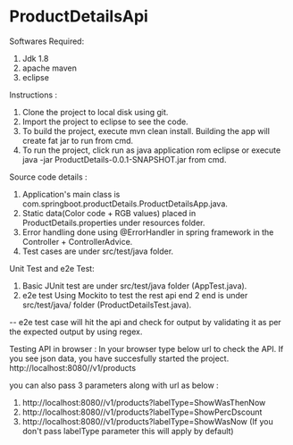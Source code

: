 # ProductDetailsApi

Softwares Required:
1. Jdk 1.8
2. apache maven 
3. eclipse

Instructions :

1. Clone the project to local disk using git. 
2. Import the project to eclipse to see the code.
3. To build the project, execute mvn clean install. Building the app will create fat jar to run from cmd.
4. To run the project, click run as java application rom eclipse or execute java -jar ProductDetails-0.0.1-SNAPSHOT.jar from cmd.


Source code details :

1. Application's main class is com.springboot.productDetails.ProductDetailsApp.java.
2. Static data(Color code + RGB values) placed in ProductDetails.properties under resources folder.
3. Error handling done using @ErrorHandler in spring framework in the Controller + ControllerAdvice.
3. Test cases are under src/test/java folder.

Unit Test and e2e Test:
1. Basic JUnit test are under src/test/java folder (AppTest.java).
2. e2e test Using Mockito to test the rest api end 2 end is under src/test/java/ folder (ProductDetailsTest.java).

  -- e2e test case will hit the api and check for output by validating it as per the expected output by using regex.

Testing API in browser :
In your browser type below url to check the API. If you see json data, you have succesfully started the project.
http://localhost:8080//v1/products

you can also pass 3 parameters along with url as below :
1. http://localhost:8080//v1/products?labelType=ShowWasThenNow 
2. http://localhost:8080//v1/products?labelType=ShowPercDscount
3. http://localhost:8080//v1/products?labelType=ShowWasNow (If you don't pass labelType parameter this will apply by default)
